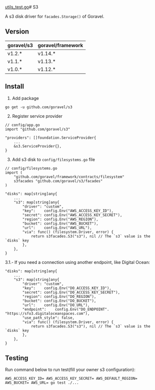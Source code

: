 [utils_test.go](..%2Foss%2Futils_test.go)# S3

A s3 disk driver for `facades.Storage()` of Goravel.

## Version

| goravel/s3 | goravel/framework |
|------------|-------------------|
| v1.2.*     | v1.14.*           |
| v1.1.*     | v1.13.*           |
| v1.0.*     | v1.12.*           |

## Install

1. Add package

```
go get -u github.com/goravel/s3
```

2. Register service provider

```
// config/app.go
import "github.com/goravel/s3"

"providers": []foundation.ServiceProvider{
    ...
    &s3.ServiceProvider{},
}
```

3. Add s3 disk to `config/filesystems.go` file

```
// config/filesystems.go
import (
    "github.com/goravel/framework/contracts/filesystem"
    s3facades "github.com/goravel/s3/facades"
)

"disks": map[string]any{
    ...
    "s3": map[string]any{
        "driver": "custom",
        "key":    config.Env("AWS_ACCESS_KEY_ID"),
        "secret": config.Env("AWS_ACCESS_KEY_SECRET"),
        "region": config.Env("AWS_REGION"),
        "bucket": config.Env("AWS_BUCKET"),
        "url":    config.Env("AWS_URL"),
        "via": func() (filesystem.Driver, error) {
            return s3facades.S3("s3"), nil // The `s3` value is the `disks` key
        },
    },
}
```
3.1.- If you need a connection using another endpoint, like Digital Ocean:
```
"disks": map[string]any{
    ...
    "s3": map[string]any{
        "driver": "custom",
        "key":    config.Env("DO_ACCESS_KEY_ID"),
        "secret": config.Env("DO_ACCESS_KEY_SECRET"),
        "region": config.Env("DO_REGION"),
        "bucket": config.Env("DO_BUCKET"),
        "url":    config.Env("DO_URL"),
        "endpoint":    config.Env("DO_ENDPOINT". "https://sfo3.digitaloceanspaces.com"),
        "use_path_style": false,
        "via": func() (filesystem.Driver, error) {
            return s3facades.S3("s3"), nil // The `s3` value is the `disks` key
        },
    },
}
```
## Testing

Run command below to run test(fill your owner s3 configuration):

```
AWS_ACCESS_KEY_ID= AWS_ACCESS_KEY_SECRET= AWS_DEFAULT_REGION= AWS_BUCKET= AWS_URL= go test ./...
```

